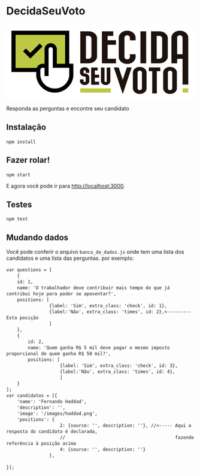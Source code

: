 # DecidaSeuVoto
![Logo DecidaSeuVoto](https://raw.githubusercontent.com/ciudadanointeligente/decidaseuvoto/master/public/images/logo-decida.png)

Responda as perguntas e encontre seu candidato

Instalação
----------
```
npm install
```
Fazer rolar!
-------------
```
npm start
```
E agora você pode ir para [http://localhost:3000](http://localhost:3000).

Testes
------
```
npm test
```

Mudando dados
----------------
Você pode conferir o arquivo ```banco_de_dados.js```
onde tem uma lista dos candidatos e uma lista das perguntas.
por exemplo:
```
var questions = [
    {
    id: 1,
    name: 'O trabalhador deve contribuir mais tempo do que já contribui hoje para poder se aposentar?',
    positions: [
                {label: 'Sim', extra_class: 'check', id: 1},
                {label:'Não', extra_class: 'times', id: 2},<---------Esta posição
                ]
    },
    {
        id: 2,
        name: 'Quem ganha R$ 5 mil deve pagar o mesmo imposto proporcional de quem ganha R$ 50 mil?',
        positions: [
                    {label: 'Sim', extra_class: 'check', id: 3},
                    {label:'Não', extra_class: 'times', id: 4},
                    ]
    }
];
var candidatos = [{
    'name': 'Fernando Haddad',
    'description': '',
    'image': '/images/haddad.png',
    'positions': {
                    2: {source: '', description: ''}, //<----- Aqui a resposta do candidato é declarada,
                    //                                         fazendo referência à posição acima
                    4: {source: '', description: ''}
                },

}];
```
